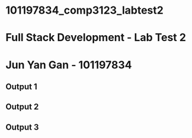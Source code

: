 # 101197834_comp3123_labtest2
# Full Stack Development - Lab Test 2
# Jun Yan Gan - 101197834

## Output 1

## Output 2

## Output 3
